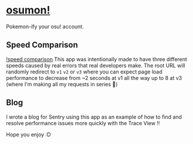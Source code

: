 # [osumon!](https://osumon.vercel.app/v2)
Pokemon-ify your osu! account. 

## Speed Comparison
[!speed comparison](/Side%20by%20Side.mp4)
This app was intentionally made to have three different speeds caused by real errors that real developers make. The root URL will randomly redirect to `v1` `v2` or `v3` where you can expect page load performance to decrease from ~2 seconds at v1 all the way up to 8 at v3 (where I'm making all my requests in series 🤮)

## Blog
I wrote a blog for Sentry using this app as an example of how to find and resolve performance issues more quickly with the Trace View ‼️

Hope you enjoy :D 